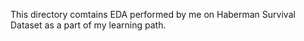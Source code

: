 This directory comtains EDA performed by me on Haberman Survival Dataset as a part of my learning path.
